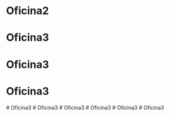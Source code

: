 # Oficina2
# Oficina3
# Oficina3
# Oficina3
#   O f i c i n a 3  
 #   O f i c i n a 3  
 #   O f i c i n a 3  
 #   O f i c i n a 3  
 #   O f i c i n a 3  
 #   O f i c i n a 3  
 